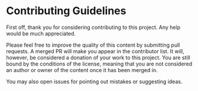 # Contributing Guidelines

First off, thank you for considering contributing to this project. Any help would be much appreciated.

Please feel free to improve the quality of this content by submitting pull requests. A merged PR will make you appear in the contributor list. It will, however, be considered a donation of your work to this project. You are still bound by the conditions of the license, meaning that you are not considered an author or owner of the content once it has been merged in.

You may also open issues for pointing out mistakes or suggesting ideas.